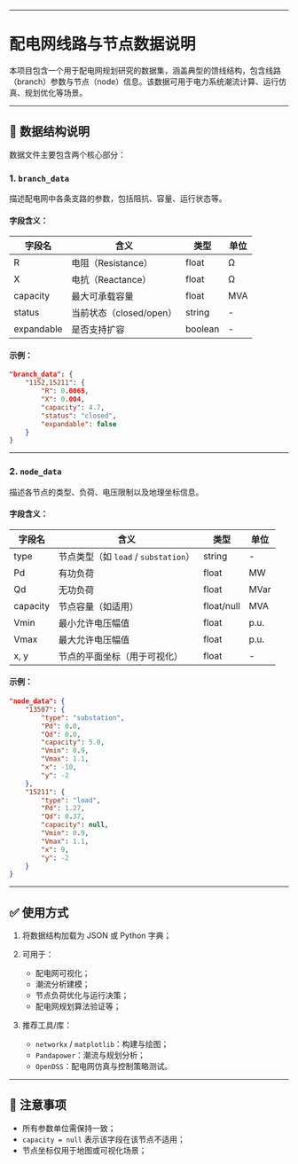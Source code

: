 
---

# 配电网线路与节点数据说明

本项目包含一个用于配电网规划研究的数据集，涵盖典型的馈线结构，包含线路（branch）参数与节点（node）信息。该数据可用于电力系统潮流计算、运行仿真、规划优化等场景。

---

## 📁 数据结构说明

数据文件主要包含两个核心部分：

### 1. `branch_data`

描述配电网中各条支路的参数，包括阻抗、容量、运行状态等。

#### 字段含义：

| 字段名        | 含义                | 类型      | 单位  |
| ---------- | ----------------- | ------- | --- |
| R          | 电阻（Resistance）    | float   | Ω   |
| X          | 电抗（Reactance）     | float   | Ω   |
| capacity   | 最大可承载容量           | float   | MVA |
| status     | 当前状态（closed/open） | string  | -   |
| expandable | 是否支持扩容            | boolean | -   |

#### 示例：

```json
"branch_data": {
    "1152,15211": {
        "R": 0.0065,
        "X": 0.004,
        "capacity": 4.7,
        "status": "closed",
        "expandable": false
    }
}
```

---

### 2. `node_data`

描述各节点的类型、负荷、电压限制以及地理坐标信息。

#### 字段含义：

| 字段名      | 含义                            | 类型         | 单位   |
| -------- | ----------------------------- | ---------- | ---- |
| type     | 节点类型（如 `load` / `substation`） | string     | -    |
| Pd       | 有功负荷                          | float      | MW   |
| Qd       | 无功负荷                          | float      | MVar |
| capacity | 节点容量（如适用）                     | float/null | MVA  |
| Vmin     | 最小允许电压幅值                      | float      | p.u. |
| Vmax     | 最大允许电压幅值                      | float      | p.u. |
| x, y     | 节点的平面坐标（用于可视化）                | float      | -    |

#### 示例：

```json
"node_data": {
    "13507": {
        "type": "substation",
        "Pd": 0.0,
        "Qd": 0.0,
        "capacity": 5.0,
        "Vmin": 0.9,
        "Vmax": 1.1,
        "x": -10,
        "y": -2
    },
    "15211": {
        "type": "load",
        "Pd": 1.27,
        "Qd": 0.37,
        "capacity": null,
        "Vmin": 0.9,
        "Vmax": 1.1,
        "x": 9,
        "y": -2
    }
}
```

---

## ✅ 使用方式

1. 将数据结构加载为 JSON 或 Python 字典；
2. 可用于：

   * 配电网可视化；
   * 潮流分析建模；
   * 节点负荷优化与运行决策；
   * 配电网规划算法验证等；
3. 推荐工具/库：

   * `networkx` / `matplotlib`：构建与绘图；
   * `Pandapower`：潮流与规划分析；
   * `OpenDSS`：配电网仿真与控制策略测试。

---

## 📌 注意事项

* 所有参数单位需保持一致；
* `capacity = null` 表示该字段在该节点不适用；
* 节点坐标仅用于地图或可视化场景；

